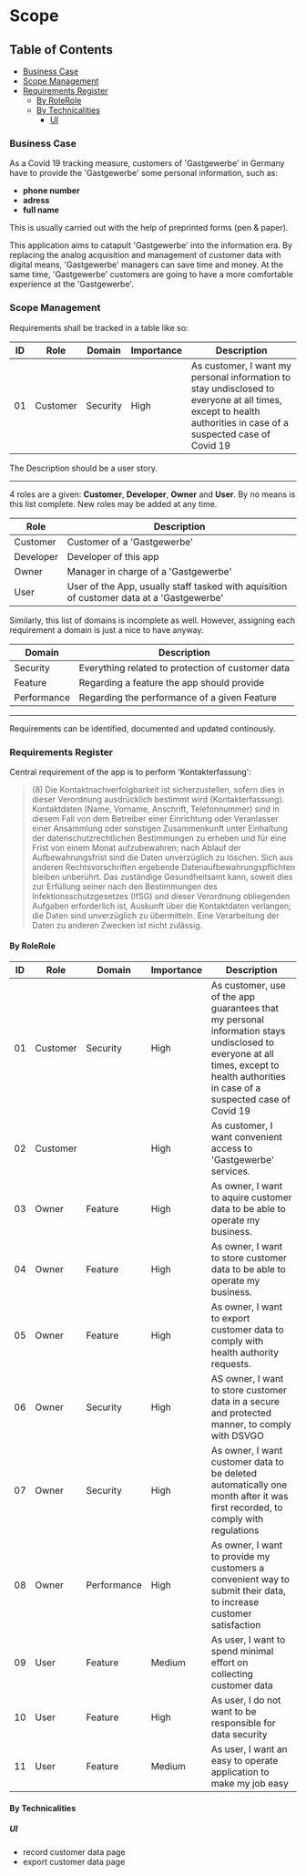 # Scope <!-- omit in toc -->

## Table of Contents <!-- omit in toc -->

- [Business Case](#business-case)
- [Scope Management](#scope-management)
- [Requirements Register](#requirements-register)
  - [By RoleRole](#by-rolerole)
  - [By Technicalities](#by-technicalities)
    - [UI](#ui)

### Business Case

As a Covid 19 tracking measure, customers of 'Gastgewerbe' in Germany have to provide the 'Gastgewerbe' some personal information, such as:

- **phone number**
- **adress**
- **full name**

This is usually carried out with the help of preprinted forms (pen & paper).

This application aims to catapult 'Gastgewerbe' into the information era. By replacing the analog acquisition and management of customer data with digital means, 'Gastgewerbe' managers can save time and money. At the same time, 'Gastgewerbe' customers are going to have a more comfortable experience at the 'Gastgewerbe'.

### Scope Management

Requirements shall be tracked in a table like so:

| ID  | Role     | Domain   | Importance | Description                                                                                                                                                    |
| --- | -------- | -------- | ---------- | -------------------------------------------------------------------------------------------------------------------------------------------------------------- |
| 01  | Customer | Security | High       | As customer, I want my personal information to stay undisclosed to everyone at all times, except to health authorities in case of a suspected case of Covid 19 |

The Description should be a user story.

---

4 roles are a given: **Customer**, **Developer**, **Owner** and **User**. By no means is this list complete. New roles may be added at any time.

| Role      | Description                                                                               |
| --------- | ----------------------------------------------------------------------------------------- |
| Customer  | Customer of a 'Gastgewerbe'                                                               |
| Developer | Developer of this app                                                                     |
| Owner     | Manager in charge of a 'Gastgewerbe'                                                      |
| User      | User of the App, usually staff tasked with aquisition of customer data at a 'Gastgewerbe' |

Similarly, this list of domains is incomplete as well. However, assigning each requirement a domain is just a nice to have anyway.

| Domain      | Description                                       |
| ----------- | ------------------------------------------------- |
| Security    | Everything related to protection of customer data |
| Feature     | Regarding a feature the app should provide        |
| Performance | Regarding the performance of a given Feature      |

---

Requirements can be identified, documented and updated continously.

### Requirements Register

Central requirement of the app is to perform 'Kontakterfassung':

> (8) Die Kontaktnachverfolgbarkeit ist sicherzustellen, sofern dies in dieser Verordnung ausdrücklich bestimmt wird (Kontakterfassung). Kontaktdaten (Name, Vorname, Anschrift, Telefonnummer) sind in diesem Fall von dem Betreiber einer Einrichtung oder Veranlasser einer Ansammlung oder sonstigen Zusammenkunft unter Einhaltung der datenschutzrechtlichen Bestimmungen zu erheben und für eine Frist von einem Monat aufzubewahren; nach Ablauf der Aufbewahrungsfrist sind die Daten unverzüglich zu löschen. Sich aus anderen Rechtsvorschriften ergebende Datenaufbewahrungspflichten bleiben unberührt. Das zuständige Gesundheitsamt kann, soweit dies zur Erfüllung seiner nach den Bestimmungen des Infektionsschutzgesetzes (IfSG) und dieser Verordnung obliegenden Aufgaben erforderlich ist, Auskunft über die Kontaktdaten verlangen; die Daten sind unverzüglich zu übermitteln. Eine Verarbeitung der Daten zu anderen Zwecken ist nicht zulässig.

#### By RoleRole

| ID  | Role     | Domain      | Importance | Description                                                                                                                                                                          |
| --- | -------- | ----------- | ---------- | ------------------------------------------------------------------------------------------------------------------------------------------------------------------------------------ |
| 01  | Customer | Security    | High       | As customer, use of the app guarantees that my personal information stays undisclosed to everyone at all times, except to health authorities in case of a suspected case of Covid 19 |
| 02  | Customer |             | High       | As customer, I want convenient access to 'Gastgewerbe' services.                                                                                                                     |
| 03  | Owner    | Feature     | High       | As owner, I want to aquire customer data to be able to operate my business.                                                                                                          |
| 04  | Owner    | Feature     | High       | As owner, I want to store customer data to be able to operate my business.                                                                                                           |
| 05  | Owner    | Feature     | High       | As owner, I want to export customer data to comply with health authority requests.                                                                                                   |
| 06  | Owner    | Security    | High       | AS owner, I want to store customer data in a secure and protected manner, to comply with DSVGO                                                                                       |
| 07  | Owner    | Security    | High       | As owner, I want customer data to be deleted automatically one month after it was first recorded, to comply with regulations                                                         |
| 08  | Owner    | Performance | High       | As owner, I want to provide my customers a convenient way to submit their data, to increase customer satisfaction                                                                    |
| 09  | User     | Feature     | Medium     | As user, I want to spend minimal effort on collecting customer data                                                                                                                  |
| 10  | User     | Feature     | High       | As user, I do not want to be responsible for data security                                                                                                                           |
| 11  | User     | Feature     | Medium     | As user, I want an easy to operate application to make my job easy                                                                                                                   |

#### By Technicalities

##### UI

- record customer data page
- export customer data page